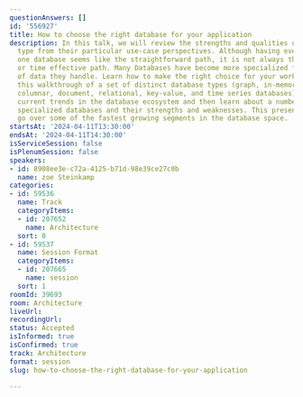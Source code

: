 ```yaml
---
questionAnswers: []
id: '556927'
title: How to choose the right database for your application
description: In this talk, we will review the strengths and qualities of each database
  type from their particular use-case perspectives. Although having everything in
  one database seems like the straightforward path, it is not always the most cost
  or time effective path. Many Databases have become more specialized for the types
  of data they handle. Learn how to make the right choice for your workloads with
  this walkthrough of a set of distinct database types (graph, in-memory, search,
  columnar, document, relational, key-value, and time series databases). Learn about
  current trends in the database ecosystem and then learn about a number of different
  specialized databases and their strengths and weaknesses. This presentation will
  go over some of the fastest growing segments in the database space.
startsAt: '2024-04-11T13:30:00'
endsAt: '2024-04-11T14:30:00'
isServiceSession: false
isPlenumSession: false
speakers:
- id: 8908ee3e-c72a-4125-b71d-98e39ce27c0b
  name: zoe Steinkamp
categories:
- id: 59536
  name: Track
  categoryItems:
  - id: 207652
    name: Architecture
  sort: 0
- id: 59537
  name: Session Format
  categoryItems:
  - id: 207665
    name: session
  sort: 1
roomId: 39693
room: Architecture
liveUrl: 
recordingUrl: 
status: Accepted
isInformed: true
isConfirmed: true
track: Architecture
format: session
slug: how-to-choose-the-right-database-for-your-application

---
```

